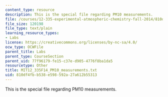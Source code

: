 ```yaml
---
content_type: resource
description: This is the special file regarding PM10 measurements.
file: /courses/12-335-experimental-atmospheric-chemistry-fall-2014/810df4fbb538e598592a27a612b55313_MIT12_335F14_PM10_measurements.txt
file_size: 120198
file_type: text/plain
learning_resource_types:
- Labs
license: https://creativecommons.org/licenses/by-nc-sa/4.0/
ocw_type: OCWFile
parent_title: Labs
parent_type: CourseSection
parent_uid: 77f96179-fe15-c37e-d905-4776f8ba1da5
resourcetype: Other
title: MIT12_335F14_PM10_measurements.txt
uid: 810df4fb-b538-e598-592a-27a612b55313
---
```

This is the special file regarding PM10 measurements.